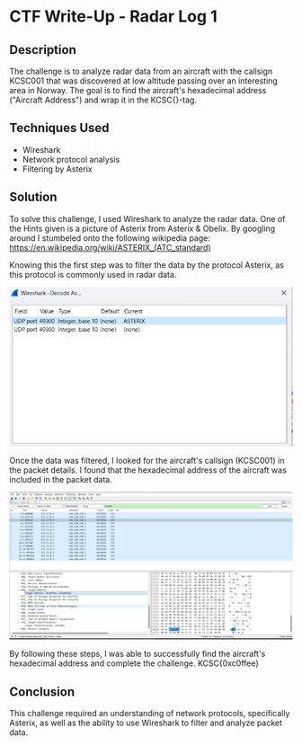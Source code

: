 # CTF Write-Up - Radar Log 1

## Description

The challenge is to analyze radar data from an aircraft with the callsign KCSC001 that was discovered at low altitude passing over an interesting area in Norway. The goal is to find the aircraft's hexadecimal address ("Aircraft Address") and wrap it in the KCSC{}-tag.

## Techniques Used

- Wireshark
- Network protocol analysis
- Filtering by Asterix 

## Solution

To solve this challenge, I used Wireshark to analyze the radar data. One of the Hints given is a picture of Asterix from Asterix & Obelix. By googling around I stumbeled onto the following wikipedia page: https://en.wikipedia.org/wiki/ASTERIX_(ATC_standard)

Knowing this the first step was to filter the data by the protocol Asterix, as this protocol is commonly used in radar data.

![Wire1](Pictures/wire1.png)

Once the data was filtered, I looked for the aircraft's callsign (KCSC001) in the packet details. I found that the hexadecimal address of the aircraft was included in the packet data. 

![Wire2](Pictures/wire2.png)

By following these steps, I was able to successfully find the aircraft's hexadecimal address and complete the challenge.  KCSC{0xc0ffee}

## Conclusion

This challenge required an understanding of network protocols, specifically Asterix, as well as the ability to use Wireshark to filter and analyze packet data.
